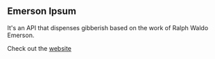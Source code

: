 ## Emerson Ipsum

It's an API that dispenses gibberish based on the work of Ralph Waldo Emerson.

Check out the [website](https://mikefooks.com/emerson)
